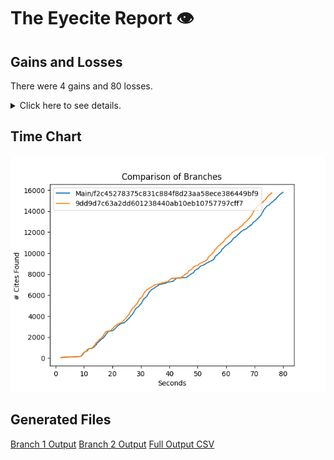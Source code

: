 # The Eyecite Report :eye:



Gains and Losses
---------
There were 4 gains and 80 losses.

<details>
<summary>Click here to see details.</summary>

|     id     |        Gain       |             Loss             |
| ---------- | ----------------- | ---------------------------- |
|  4690516   |                   |  211 Cal.App.4th at p. 766   |
|  4690516   |                   |  47 Cal.App.5th at p. 1050   |
|  4690516   |                   |  211 Cal.App.4th at p. 767   |
|  4690516   |                   |  228 Cal.App.4th at p. 728   |
|  4690516   |                   |  225 Cal.App.4th at p. 1216  |
|  4690516   |                   |  211 Cal.App.4th at
p. 766   |
|  4690516   |                   |  225 Cal.App.4th at p. 1218  |
|  5123092   |                   |        Atwood , ¶ 44         |
|  5123092   |                   |        Atwood , ¶ 46         |
|  2060699   |                   |     Frohlich at 301, 303     |
|  3542084   |                   |           Page 78            |
|  3149869   |                   |    37 Cal.4th at p. 1237     |
|  3149869   |                   |     56 Cal.4th at p. 463     |
|  3149869   |                   |    59 Cal.4th at p. 1176     |
|  3149869   |                   |     51 Cal.4th at p. 861     |
|  3149869   |                   |  80 Cal.App.4th at
p. 1207   |
|  3149869   |                   |     56 Cal.4th at
p. 447     |
|  1945053   |                   |     133 A.2d at page 720     |
|  2011679   |                   |    258 Iowa, at page 911     |
|  2123399   |                   |   28 Cal. App.3d at p. 417   |
|  2168025   |       supra,      |                              |
|  2168025   |                   |  191 Cal. App.3d at p. 305   |
|  2414924   |                   |      Brzonkala at 887-8      |
|  2414924   |  Robinson at 1211 |                              |
|  2414924   |                   |     Robinson at 1211-12      |
|  2414924   |  Brzonkala at 887 |                              |
|  1431414   |                   |     53 L.Ed.2d at p. 975     |
|  1431414   |                   |  29 Hastings L.J. at p. 754  |
|  1431414   |                   |     579 F.2d at page 221     |
|  1431414   |                   |  316 F. Supp. at page 1283   |
|  1431414   |                   |   138 Cal. App.2d at p. 86   |
|  1431414   |                   |   316 F. Supp. at p. 1280    |
|  1431414   |                   | 29 Hastings L.J. at page 754 |
|  1431414   |                   |    447 F. Supp. at p. 728    |
|  1431414   |                   |    447 F. Supp. at p. 729    |
|  1431414   |                   |   28 Cal. App.3d at p. 273   |
|  1431414   |                   |     202 F.2d at page 868     |
|  1431414   |                   |      202 F.2d at p. 868      |
|  1431414   |                   |   441 F. Supp. at p. 1330    |
|  1431414   |                   |      309 U.S. at p. 408      |
|  1431414   |                   |      498 F.2d at p. 825      |
|  1431414   |                   |   340 N.Y.S.2d at page 146   |
|  1431414   |                   |     37 L.Ed.2d at p. 177     |
|  1431414   |                   |      84 L.Ed. at p. 835      |
|  1431414   |                   |    400 F. Supp. at p. 844    |
|  1431414   |                   |    134 S.W. at page 1078     |
|  1431414   |                   |    400 F. Supp. at p. 846    |
|  1431414   |                   |      433 U.S. at p. 573      |
|  1431414   |                   |   367 F. Supp. at page 880   |
|  1431414   |                   |    316 F. Supp. at p. 884    |
|  1431414   |                   |  51 Texas L.Rev. at p. 647   |
|  1431414   |                   |   316 F. Supp. at p. 1282    |


</details>



Time Chart
---------

![image](https://raw.githubusercontent.com/freelawproject/eyecite/artifacts/252/results/chart.png)


Generated Files
---------

[Branch 1 Output](https://raw.githubusercontent.com/freelawproject/eyecite/artifacts/252/results/f2c45278375c831c884f8d23aa58ece386449bf9.json)
[Branch 2 Output](https://raw.githubusercontent.com/freelawproject/eyecite/artifacts/252/results/9dd9d7c63a2dd601238440ab10eb10757797cff7.json)
[Full Output CSV ](https://raw.githubusercontent.com/freelawproject/eyecite/artifacts/252/results/output.csv)
